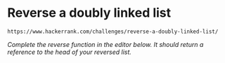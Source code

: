 # Reverse a doubly linked list
`https://www.hackerrank.com/challenges/reverse-a-doubly-linked-list/`

*Complete the reverse function in the editor below. It should return a reference to the head of your reversed list.*

